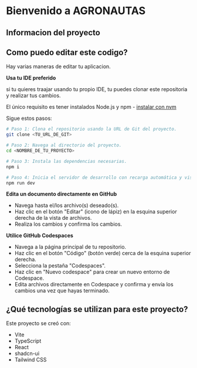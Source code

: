 # Bienvenido a AGRONAUTAS

## Informacion del proyecto


## Como puedo editar este codigo?

Hay varias maneras de editar tu aplicacion.



**Usa tu IDE preferido**

si tu quieres traajar usando tu propio IDE, tu puedes clonar este repositoria y realizar tus cambios.

El único requisito es tener instalados Node.js y npm - [instalar con nvm](https://github.com/nvm-sh/nvm#installing-and-updating)

Sigue estos pasos:

```sh
# Paso 1: Clona el repositorio usando la URL de Git del proyecto.
git clone <TU_URL_DE_GIT>

# Paso 2: Navega al directorio del proyecto.
cd <NOMBRE_DE_TU_PROYECTO>

# Paso 3: Instala las dependencias necesarias.
npm i

# Paso 4: Inicia el servidor de desarrollo con recarga automática y vista previa instantánea.
npm run dev
```

**Edita un documento directamente en GitHub**

- Navega hasta el/los archivo(s) deseado(s).
- Haz clic en el botón "Editar" (icono de lápiz) en la esquina superior derecha de la vista de archivos.
- Realiza los cambios y confirma los cambios.

**Utilice GitHub Codespaces**

- Navega a la página principal de tu repositorio.
- Haz clic en el botón "Código" (botón verde) cerca de la esquina superior derecha.
- Selecciona la pestaña "Codespaces".
- Haz clic en "Nuevo codespace" para crear un nuevo entorno de Codespace.
- Edita archivos directamente en Codespace y confirma y envía los cambios una vez que hayas terminado.

## ¿Qué tecnologías se utilizan para este proyecto?

Este proyecto se creó con:

- Vite
- TypeScript
- React
- shadcn-ui
- Tailwind CSS

